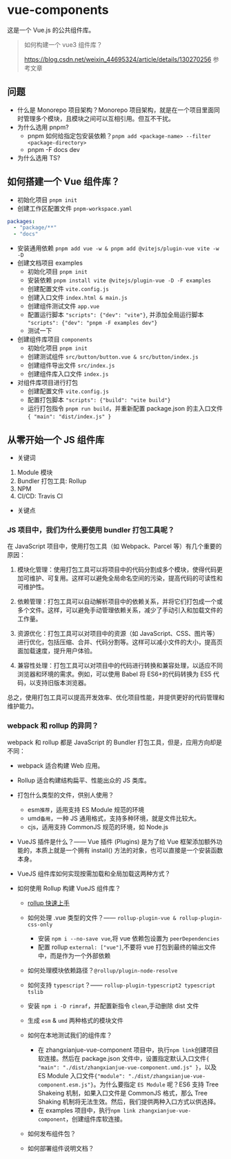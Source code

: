 # vue-components

这是一个 Vue.js 的公共组件库。

> 如何构建一个 vue3 组件库？
>
> https://blog.csdn.net/weixin_44695324/article/details/130270256 参考文章

## 问题

- 什么是 Monorepo 项目架构？Monorepo 项目架构，就是在一个项目里面同时管理多个模块，且模块之间可以互相引用。但互不干扰。
- 为什么选用 pnpm?
  - pnpm 如何给指定包安装依赖？`pnpm add <package-name> --filter <package-directory>`
  - pnpm -F docs dev
- 为什么选用 TS?

## 如何搭建一个 Vue 组件库？

- 初始化项目 `pnpm init`
- 创建工作区配置文件 `pnpm-workspace.yaml`

```yaml
packages:
  - "package/**"
  - "docs"
```

- 安装通用依赖 `pnpm add vue -w & pnpm add @vitejs/plugin-vue vite -w -D`
- 创建文档项目 examples
  - 初始化项目 `pnpm init`
  - 安装依赖 `pnpm install vite @vitejs/plugin-vue -D -F examples`
  - 创建配置文件 `vite.config.js`
  - 创建入口文件 `index.html & main.js`
  - 创建组件测试文件 `app.vue`
  - 配置运行脚本 `"scripts": {"dev": "vite"}`, 并添加全局运行脚本 `"scripts": {"dev": "pnpm -F examples dev"}`
  - 测试一下
- 创建组件库项目 `components`
  - 初始化项目 `pnpm init`
  - 创建测试组件 `src/button/button.vue & src/button/index.js`
  - 创建组件导出文件 `src/index.js`
  - 创建组件库入口文件 `index.js`
- 对组件库项目进行打包
  - 创建配置文件 `vite.config.js`
  - 配置打包脚本 `"scripts": {"build": "vite build"}`
  - 运行打包指令 `pnpm run build`，并重新配置 package.json 的主入口文件 `{ "main": "dist/index.js" }`

## 从零开始一个 JS 组件库

- 关键词

1. Module 模块
2. Bundler 打包工具: Rollup
3. NPM
4. CI/CD: Travis CI

- 关键点

### JS 项目中，我们为什么要使用 bundler 打包工具呢？

在 JavaScript 项目中，使用打包工具（如 Webpack、Parcel 等）有几个重要的原因：

1. 模块化管理：使用打包工具可以将项目中的代码分割成多个模块，使得代码更加可维护、可复用。这样可以避免全局命名空间的污染，提高代码的可读性和可维护性。

2. 依赖管理：打包工具可以自动解析项目中的依赖关系，并将它们打包成一个或多个文件。这样，可以避免手动管理依赖关系，减少了手动引入和加载文件的工作量。

3. 资源优化：打包工具可以对项目中的资源（如 JavaScript、CSS、图片等）进行优化，包括压缩、合并、代码分割等。这样可以减小文件的大小，提高页面加载速度，提升用户体验。

4. 兼容性处理：打包工具可以对项目中的代码进行转换和兼容处理，以适应不同浏览器和环境的需求。例如，可以使用 Babel 将 ES6+的代码转换为 ES5 代码，以支持旧版本浏览器。

总之，使用打包工具可以提高开发效率、优化项目性能，并提供更好的代码管理和维护能力。

### webpack 和 rollup 的异同？

webpack 和 rollup 都是 JavaScript 的 Bundler 打包工具，但是，应用方向却是不同：

- webpack 适合构建 Web 应用。
- Rollup 适合构建结构扁平、性能出众的 JS 类库。

- 打包什么类型的文件，供别人使用？
  - esm`推荐`，适用支持 ES Module 规范的环境
  - umd`备用`，一种 JS 通用格式，支持多种环境，就是文件比较大。
  - cjs，适用支持 CommonJS 规范的环境，如 Node.js
- VueJS 插件是什么？—— Vue 插件 (Plugins) 是为了给 Vue 框架添加额外功能的，本质上就是一个拥有 install() 方法的对象，也可以直接是一个安装函数本身。
- VueJS 组件库如何实现按需加载和全局加载这两种方式？
- 如何使用 Rollup 构建 VueJS 组件库？

  - [rollup 快速上手](https://rollupjs.org/tutorial/)
  - 如何处理 .vue 类型的文件？—— `rollup-plugin-vue & rollup-plugin-css-only`
    - 安装 `npm i --no-save vue`,将 vue 依赖包设置为 `peerDependencies`
    - 配置 rollup `external: ["vue"]`,不要将 vue 打包到最终的输出文件中，而是作为一个外部依赖
  - 如何处理模块依赖路径？`@rollup/plugin-node-resolve`
  - 如何支持 `typescript`？—— `rollup-plugin-typescript2 typescript tslib`
  - 安装 `npm i -D rimraf`，并配置新指令 `clean`,手动删除 dist 文件
  - 生成 `esm` & `umd` 两种格式的模块文件
  - 如何在本地测试我们的组件库？

    - 在 zhangxianjue-vue-component 项目中，执行`npm link`创建项目软连接。然后在 package.json 文件中，设置指定默认入口文件`{ "main": "./dist/zhangxianjue-vue-component.umd.js" }`，以及 ES Module 入口文件`{"module": "./dist/zhangxianjue-vue-component.esm.js"}`。为什么要指定 `ES Module` 呢？ES6 支持 Tree Shakeing 机制，如果入口文件是 CommonJS 格式，那么 Tree Shaking 机制将无法生效。然后，我们提供两种入口方式以供选择。
    - 在 examples 项目中，执行`npm link zhangxianjue-vue-component`，创建组件库软连接。

  - 如何发布组件包？
  - 如何部署组件说明文档？
